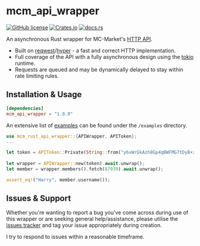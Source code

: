 # mcm_api_wrapper
[![GitHub license](https://img.shields.io/badge/license-MIT-007ec6)](https://github.com/Majored/rs-mcm-api-wrapper/blob/main/LICENSE)
[![Crates.io](https://img.shields.io/crates/v/async_zip)](https://crates.io/crates/mcm_api_wrapper)
[![docs.rs](https://img.shields.io/docsrs/async_zip)](https://docs.rs/mcm_api_wrapper/)

An asynchronous Rust wrapper for MC-Market's [HTTP API](https://www.mc-market.org/wiki/ultimate-api/).

- Built on [reqwest](https://github.com/seanmonstar/reqwest)/[hyper](https://github.com/hyperium/hyper) - a fast and correct HTTP implementation.
- Full coverage of the API with a fully asynchronous design using the [tokio](https://github.com/tokio-rs/tokio) runtime.
- Requests are queued and may be dynamically delayed to stay within rate limiting rules.

## Installation & Usage

```toml
[dependencies]
mcm_api_wrapper = "1.0.0"
```

An extensive list of [examples](https://github.com/Majored/rs-mcm-api-wrapper/tree/main/examples) can be found under the `/examples` directory.

```Rust
use mcm_rust_api_wrapper::{APIWrapper, APIToken};
...

let token = APIToken::Private(String::from("y6xWrGkAzh8Gp4qBWFMG7tDyB+zB+Lub"));
    
let wrapper = APIWrapper::new(token).await.unwrap();
let member = wrapper.members().fetch(87939).await.unwrap();

assert_eq!("Harry", member.username());
```

## Issues & Support
Whether you're wanting to report a bug you've come across during use of this wrapper or are seeking general help/assistance, please utilise the [issues tracker](https://github.com/Majored/mcm-rust-api-wrapper/issues) and tag your issue appropriately during creation.

I try to respond to issues within a reasonable timeframe.
